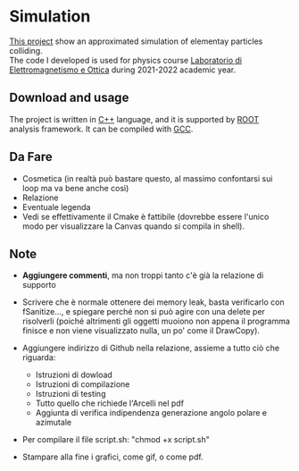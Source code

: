 # Simulation

[This project](#simulation) show an approximated simulation of elementay particles colliding.\
The code I developed is used for physics course [Laboratorio di Elettromagnetismo e 
Ottica](https://www.unibo.it/it/didattica/insegnamenti/insegnamento/2022/434322) during 2021-2022 academic year.

## Download and usage

The project is written in [C++](https://isocpp.org/) language, and it is supported by 
[ROOT](https://root.cern.ch/) analysis framework. It can be compiled with [GCC](https://gcc.gnu.org/).

## Da Fare

- Cosmetica (in realtà può bastare questo, al massimo confontarsi sui loop ma va bene anche così)
- Relazione
- Eventuale legenda
- Vedi se effettivamente il Cmake è fattibile (dovrebbe essere l'unico modo per visualizzare la Canvas quando si compila in shell).

## Note

- **Aggiungere commenti**, ma non troppi tanto c'è già la relazione di supporto
- Scrivere che è normale ottenere dei memory leak, basta verificarlo con fSanitize..., e spiegare perché non si può agire con una delete per risolverli (poiché altrimenti gli oggetti muoiono non appena il programma finisce e non viene visualizzato nulla, un po' come il DrawCopy).
- Aggiungere indirizzo di Github nella relazione, assieme a tutto ciò che riguarda:

    - Istruzioni di dowload
    - Istruzioni di compilazione
    - Istruzioni di testing
    - Tutto quello che richiede l'Arcelli nel pdf
    - Aggiunta di verifica indipendenza generazione angolo polare e azimutale

- Per compilare il file script.sh: "chmod +x script.sh"
- Stampare alla fine i grafici, come gif, o come pdf.